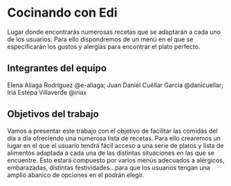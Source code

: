 # Cocinando con Edi
Lugar donde encontrarás numerosas recetas que se adaptarán a cada uno de los usuarios. Para ello dispondremos de un menú en el que se especificarán los gustos y alergias para encontrar el plato perfecto.

## Integrantes del equipo

Elena Aliaga Rodríguez @e-aliaga;
Juan Daniel Cuéllar García @danicuellar;
Iria Estepa Villaverde @iriax


## Objetivos del trabajo

Vamos a presentar este trabajo con el objetivo de facilitar las comidas del día a día ofreciendo una numerosa lista de recetas. 
Para ello  crearemos un lugar en el que el usuario tendrá fácil acceso a una serie de platos y lista de alimentos adaptada a cada una de las distintas situaciones en las que se encuentre. Esto estará compuesto por varios menús adecuados a alérgicos, embarazadas, distintas festividades…para que los usuarios tengan una amplio abanico de opciones en el podrán elegir.
